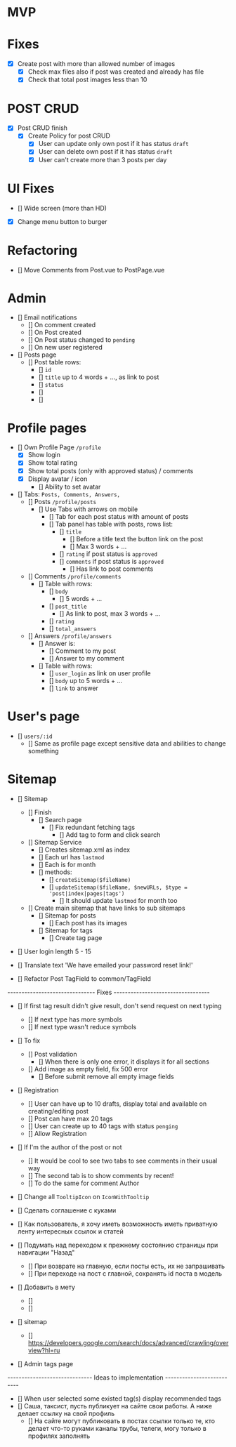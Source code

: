 # MVP

# Fixes
  - [x] Create post with more than allowed number of images
    - [x] Check max files also if post was created and already has file
    - [x] Check that total post images less than 10

# POST CRUD
- [x] Post CRUD finish
    - [x] Create Policy for post CRUD
        - [x] User can update only own post if it has status `draft`
        - [x] User can delete own post if it has status `draft`
        - [x] User can't create more than 3 posts per day

# UI Fixes
- [] Wide screen (more than HD)
- [x] Change menu button to burger

# Refactoring
- [] Move Comments from Post.vue to PostPage.vue

# Admin
- [] Email notifications
    - [] On comment created
    - [] On Post created
    - [] On Post status changed to `pending`
    - [] On new user registered
- [] Posts page
    - [] Post table rows:
        - [] `id`
        - [] `title` up to 4 words + ..., as link to post
        - [] `status`
        - [] 
        - [] 

# Profile pages
- [] Own Profile Page `/profile`
    - [x] Show login
    - [x] Show total rating
    - [x] Show total posts (only with approved status) / comments
    - [x] Display avatar / icon
        - [] Ability to set avatar
- [] Tabs: `Posts, Comments, Answers,`
    - [] Posts `/profile/posts`
        - [] Use Tabs with arrows on mobile
            - [] Tab for each post status with amount of posts
          - [] Tab panel has table with posts, rows list:
            - [] `title`
                - [] Before a title text the button link on the post
                - [] Max 3 words + ...
            - [] `rating` if post status is `approved`
            - [] `comments` if post status is `approved`
                - [] Has link to post comments
    - [] Comments `/profile/comments`
        - [] Table with rows:
            - [] `body`
                - [] 5 words + ...
            - [] `post_title`
                - [] As link to post, max 3 words + ...
            - [] `rating`
            - [] `total_answers`
    - [] Answers `/profile/answers`
        - [] Answer is:
            - [] Comment to my post
            - [] Answer to my comment
        - [] Table with rows:
            - [] `user_login` as link on user profile
            - [] `body` up to 5 words + ...
            - [] `link` to answer

# User's page
- [] `users/:id`
    - [] Same as profile page except sensitive data and abilities to change something

# Sitemap

- [] Sitemap
    - [] Finish
        - [] Search page
            - [] Fix redundant fetching tags
                - [] Add tag to form and click search
    - [] Sitemap Service
        - [] Creates sitemap.xml as index
        - [] Each url has `lastmod`
        - [] Each is for month
        - [] methods:
            - [] `createSitemap($fileName)`
            - [] `updateSitemap($fileName, $newURLs, $type = 'post|index|pages|tags')`
                - [] It should update `lastmod` for month too
    - [] Create main sitemap that have links to sub sitemaps
        - [] Sitemap for posts
            - [] Each post has its images
        - [] Sitemap for tags
            - [] Create tag page

- [] User login length 5 - 15
- [] Translate text 'We have emailed your password reset link!'
- [] Refactor Post TagField to common/TagField


------------------------------- Fixes ----------------------------------
- [] If first tag result didn't give result, don't send request on next typing
    - [] If next type has more symbols
    - [] If next type wasn't reduce symbols
- [] To fix
    - [] Post validation
        - [] When there is only one error, it displays it for all sections
    - [] Add image as empty field, fix 500 error
        - [] Before submit remove all empty image fields

- [] Registration
    - [] User can have up to 10 drafts, display total and available on creating/editing post
    - [] Post can have max 20 tags
    - [] User can create up to 40 tags with status `penging`
    - [] Allow Registration

- [] If I'm the author of the post or not
    - [] It would be cool to see two tabs to see comments in their usual way
    - [] The second tab is to show comments by recent!
    - [] To do the same for comment Author

- [] Change all `TooltipIcon` on `IconWithTooltip`

- [] Сделать соглашение с куками

- [] Как пользователь, я хочу иметь возможность иметь приватную ленту интересных ссылок и статей

- [] Подумать над переходом к прежнему состоянию страницы при навигации "Назад"
    - [] При возврате на главную, если посты есть, их не запрашивать
    - [] При переходе на пост с главной, сохранять id поста в модель

- [] Добавить в мету
    - [] <meta name="description" content="60.2k votes, 19.0k comments. 32.5m members in the AskReddit community.
      r/AskReddit is the place to ask and answer thought-provoking questions.">
    - [] <link rel="canonical"
      href="https://www.reddit.com/r/AskReddit/comments/ntofxm/what_the_scariest_true_story_you_know/">
- [] sitemap
    - [] https://developers.google.com/search/docs/advanced/crawling/overview?hl=ru
- [] Admin tags page

------------------------------ Ideas to implementation --------------------------
- [] When user selected some existed tag(s) display recommended tags
- [] Саша, таксист, пусть публикует на сайте свои работы. А ниже делает ссылку на свой профиль
  - [] На сайте могут публиковать в постах ссылки только те, кто делает что-то руками
    каналы трубы, телеги, могу только в профилях заполнять